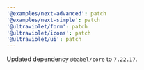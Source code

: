 ```yaml
---
'@examples/next-advanced': patch
'@examples/next-simple': patch
'@ultraviolet/form': patch
'@ultraviolet/icons': patch
'@ultraviolet/ui': patch
---
```


Updated dependency `@babel/core` to `7.22.17`.
